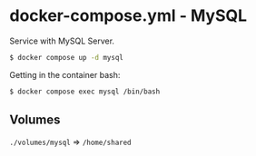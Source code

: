# docker-compose.yml - MySQL

Service with MySQL Server.

```bash
$ docker compose up -d mysql
```

Getting in the container bash:
```bash
$ docker compose exec mysql /bin/bash
```

## Volumes

`./volumes/mysql` => `/home/shared`
